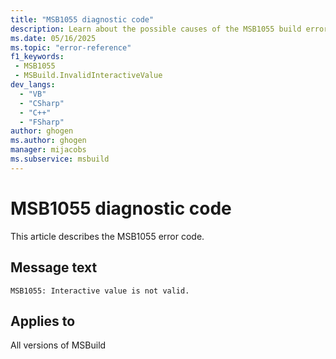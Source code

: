 ```yaml
---
title: "MSB1055 diagnostic code"
description: Learn about the possible causes of the MSB1055 build error, and get troubleshooting tips.
ms.date: 05/16/2025
ms.topic: "error-reference"
f1_keywords:
 - MSB1055
 - MSBuild.InvalidInteractiveValue
dev_langs:
  - "VB"
  - "CSharp"
  - "C++"
  - "FSharp"
author: ghogen
ms.author: ghogen
manager: mijacobs
ms.subservice: msbuild
---
```


# MSB1055 diagnostic code

<!-- :::ErrorDefinitionDescription::: -->
<!-- :::editable-content name="introDescription"::: -->
This article describes the MSB1055 error code.
<!-- :::editable-content-end::: -->

## Message text

<!-- :::editable-content name="messageText"::: -->
`MSB1055: Interactive value is not valid.`
<!-- :::editable-content-end::: -->
<!-- MSB1055: Interactive value is not valid. {0} -->

<!-- :::editable-content name="postOutputDescription"::: -->
<!--
{StrBegin="MSBUILD : error MSB1055: "}
      UE: This message does not need in-line parameters because the exception takes care of displaying the invalid arg.
      This error is shown when a user specifies a value for the interactive parameter that is not equivalent to Boolean.TrueString or Boolean.FalseString.
      LOCALIZATION: The prefix "MSBUILD : error MSBxxxx:" should not be localized.
-->
<!-- :::editable-content-end::: -->
<!-- :::ErrorDefinitionDescription-end::: -->

## Applies to

All versions of MSBuild
